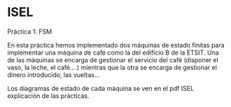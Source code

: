 # ISEL
Práctica 1: FSM

En esta práctica hemos implementado dos máquinas de estado finitas para implementar una máquina de café como la del edificio B de la ETSIT. Una de las máquinas se encarga de gestionar el servicio del café (disponer el vaso, la leche, el café….) mientras que la otra se encarga de gestionar el dinero introducido, las vueltas…

Los diagramas de estado de cada máquina se ven en el pdf ISEL explicación de las prácticas.
